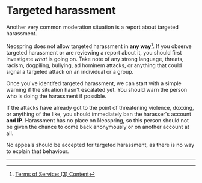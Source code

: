 # Targeted harassment

Another very common moderation situation is a report about targeted harassment.

Neospring does not allow targeted harassment in **any way**[^1]. If you observe targeted harassment or are reviewing a report about it, you should first investigate _what_ is going on. Take note of any strong language, threats, racism, dogpiling, bullying, ad hominem attacks, or anything that could signal a targeted attack on an individual or a group.

Once you've identifed targeted harassment, we can start with a simple warning if the situation hasn't escalated yet. You should warn the person who is doing the harassment if possible.

If the attacks have already got to the point of threatening violence, doxxing, or anything of the like, you should immediately ban the harasser's account **and IP**. Harassment has no place on Neospring, so this person should not be given the chance to come back anonymously or on another account at all.

No appeals should be accepted for targeted harassment, as there is no way to explain that behaviour.

---

[^1]: [Terms of Service: (3) Content](https://neospring.org/site/terms-of-service#3-content)
